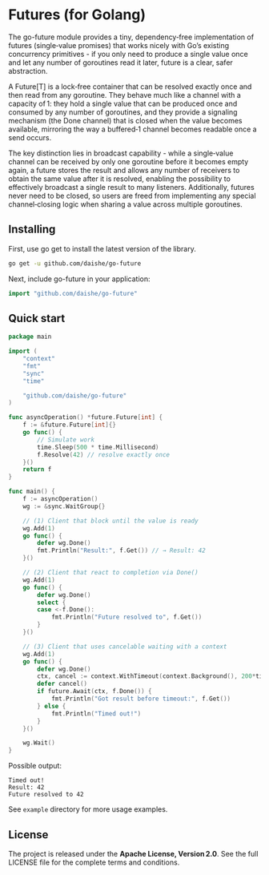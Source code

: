# Futures (for Golang)

The go-future module provides a tiny, dependency‑free implementation of futures (single‑value promises) that works nicely with Go’s existing concurrency primitives - if you only need to produce a single value once and let any number of goroutines read it later, future is a clear, safer abstraction.

A Future[T] is a lock‑free container that can be resolved exactly once and then read from any goroutine. They behave much like a channel with a capacity of 1: they hold a single value that can be produced once and consumed by any number of goroutines, and they provide a signaling mechanism (the Done channel) that is closed when the value becomes available, mirroring the way a buffered‑1 channel becomes readable once a send occurs.

The key distinction lies in broadcast capability - while a single‑value channel can be received by only one goroutine before it becomes empty again, a future stores the result and allows any number of receivers to obtain the same value after it is resolved, enabling the possibility to effectively broadcast a single result to many listeners. Additionally, futures never need to be closed, so users are freed from implementing any special channel‑closing logic when sharing a value across multiple goroutines.

## Installing

First, use go get to install the latest version of the library.

```sh
go get -u github.com/daishe/go-future
```

Next, include go-future in your application:

```go
import "github.com/daishe/go-future"
```

## Quick start

```go
package main

import (
	"context"
	"fmt"
	"sync"
	"time"

	"github.com/daishe/go-future"
)

func asyncOperation() *future.Future[int] {
	f := &future.Future[int]{}
	go func() {
		// Simulate work
		time.Sleep(500 * time.Millisecond)
		f.Resolve(42) // resolve exactly once
	}()
	return f
}

func main() {
	f := asyncOperation()
	wg := &sync.WaitGroup{}

	// (1) Client that block until the value is ready
	wg.Add(1)
	go func() {
		defer wg.Done()
		fmt.Println("Result:", f.Get()) // → Result: 42
	}()

	// (2) Client that react to completion via Done()
	wg.Add(1)
	go func() {
		defer wg.Done()
		select {
		case <-f.Done():
			fmt.Println("Future resolved to", f.Get())
		}
	}()

	// (3) Client that uses cancelable waiting with a context
	wg.Add(1)
	go func() {
		defer wg.Done()
		ctx, cancel := context.WithTimeout(context.Background(), 200*time.Millisecond)
		defer cancel()
		if future.Await(ctx, f.Done()) {
			fmt.Println("Got result before timeout:", f.Get())
		} else {
			fmt.Println("Timed out!")
		}
	}()

	wg.Wait()
}
```

Possible output:

```out
Timed out!
Result: 42
Future resolved to 42
```

See `example` directory for more usage examples.

## License

The project is released under the **Apache License, Version 2.0**. See the full LICENSE file for the complete terms and conditions.
